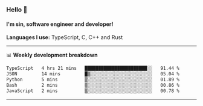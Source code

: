 ### Hello 👋
#### I'm sin, software engineer and developer!

**Languages I use:** TypeScript, C, C++ and Rust

---
📊 **Weekly development breakdown**

<!--START_SECTION:waka-->

```txt
TypeScript   4 hrs 21 mins   ███████████████████████░░   91.44 %
JSON         14 mins         █▒░░░░░░░░░░░░░░░░░░░░░░░   05.04 %
Python       5 mins          ▒░░░░░░░░░░░░░░░░░░░░░░░░   01.89 %
Bash         2 mins          ▒░░░░░░░░░░░░░░░░░░░░░░░░   00.86 %
JavaScript   2 mins          ▒░░░░░░░░░░░░░░░░░░░░░░░░   00.78 %
```

<!--END_SECTION:waka-->

---
